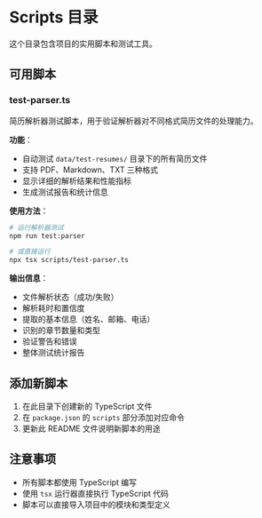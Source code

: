 # Scripts 目录

这个目录包含项目的实用脚本和测试工具。

## 可用脚本

### test-parser.ts

简历解析器测试脚本，用于验证解析器对不同格式简历文件的处理能力。

**功能**：

- 自动测试 `data/test-resumes/` 目录下的所有简历文件
- 支持 PDF、Markdown、TXT 三种格式
- 显示详细的解析结果和性能指标
- 生成测试报告和统计信息

**使用方法**：

```bash
# 运行解析器测试
npm run test:parser

# 或直接运行
npx tsx scripts/test-parser.ts
```

**输出信息**：

- 文件解析状态（成功/失败）
- 解析耗时和置信度
- 提取的基本信息（姓名、邮箱、电话）
- 识别的章节数量和类型
- 验证警告和错误
- 整体测试统计报告

## 添加新脚本

1. 在此目录下创建新的 TypeScript 文件
2. 在 `package.json` 的 `scripts` 部分添加对应命令
3. 更新此 README 文件说明新脚本的用途

## 注意事项

- 所有脚本都使用 TypeScript 编写
- 使用 `tsx` 运行器直接执行 TypeScript 代码
- 脚本可以直接导入项目中的模块和类型定义

